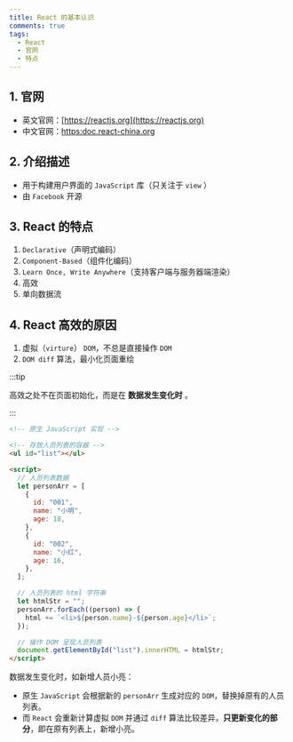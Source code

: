 ```yaml
---
title: React 的基本认识
comments: true
tags:
  - React
  - 官网
  - 特点
---
```


## 1. 官网

- 英文官网：[https://reactjs.org](https://reactjs.org)
- 中文官网：[https:doc.react-china.org](https:doc.react-china.org)

## 2. 介绍描述

- 用于构建用户界面的 `JavaScript` 库（只关注于 `view` ）
- 由 `Facebook` 开源

## 3. React 的特点

1. `Declarative`（声明式编码）
2. `Component-Based`（组件化编码）
3. `Learn Once, Write Anywhere`（支持客户端与服务器端渲染）
4. 高效
5. 单向数据流

## 4. React 高效的原因

1. 虚拟（`virture`） `DOM`，不总是直接操作 `DOM`
2. `DOM diff` 算法，最小化页面重绘

:::tip

高效之处不在页面初始化，而是在 **数据发生变化时** 。

:::

```html
<!-- 原生 JavaScript 实现 -->

<!-- 存放人员列表的容器 -->
<ul id="list"></ul>

<script>
  // 人员列表数据
  let personArr = [
    {
      id: "001",
      name: "小明",
      age: 18,
    },
    {
      id: "002",
      name: "小红",
      age: 16,
    },
  ];

  // 人员列表的 html 字符串
  let htmlStr = "";
  personArr.forEach((person) => {
    html += `<li>${person.name}-${person.age}</li>`;
  });

  // 操作 DOM 呈现人员列表
  document.getElementById("list").innerHTML = htmlStr;
</script>
```

数据发生变化时，如新增人员小亮：  
- 原生 `JavaScript` 会根据新的 `personArr` 生成对应的 `DOM`，替换掉原有的人员列表。  
- 而 `React` 会重新计算虚拟 `DOM` 并通过 `diff` 算法比较差异，**只更新变化的部分**，即在原有列表上，新增小亮。
